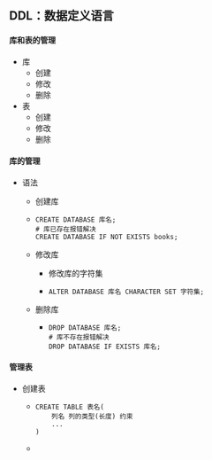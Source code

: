 ## DDL：数据定义语言

#### 库和表的管理

- 库
  - 创建
  - 修改
  - 删除
- 表
  - 创建
  - 修改
  - 删除

#### 库的管理

- 语法

  - 创建库

  - ```mysql
    CREATE DATABASE 库名;
    # 库已存在报错解决
    CREATE DATABASE IF NOT EXISTS books;
    ```

  - 修改库

    - 修改库的字符集

    - ```mysql
      ALTER DATABASE 库名 CHARACTER SET 字符集;
      ```

  - 删除库

    - ```mysql
      DROP DATABASE 库名;
      # 库不存在报错解决
      DROP DATABASE IF EXISTS 库名;
      ```

#### 管理表

- 创建表

  - ```myql
    CREATE TABLE 表名(
    	列名 列的类型(长度) 约束
    	...
    )
    ```

  - 

